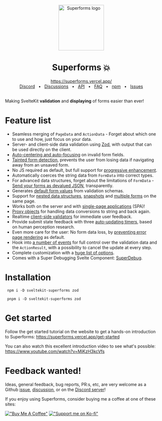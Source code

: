 <p align="center">
  <img src="https://github.com/ciscoheat/sveltekit-superforms/raw/main/logo.svg" width="150px" align="center" alt="Superforms logo" />
  <h1 align="center">Superforms 💥</h1>
</p>

<div align="center">
  <a align="center" href="https://superforms.vercel.app/">https://superforms.vercel.app/</a>
  <br />
  <a href="https://discord.gg/AptebvVuhB">Discord</a>
  <span>&nbsp;&nbsp;•&nbsp;&nbsp;</span>
  <a href="https://github.com/ciscoheat/sveltekit-superforms/discussions">Discussions</a>
  <span>&nbsp;&nbsp;•&nbsp;&nbsp;</span>
  <a href="https://superforms.vercel.app/api">API</a>
  <span>&nbsp;&nbsp;•&nbsp;&nbsp;</span>
  <a href="https://superforms.vercel.app/faq">FAQ</a>
  <span>&nbsp;&nbsp;•&nbsp;&nbsp;</span>
  <a href="https://www.npmjs.com/package/sveltekit-superforms">npm</a>
  <span>&nbsp;&nbsp;•&nbsp;&nbsp;</span>
  <a href="https://github.com/ciscoheat/sveltekit-superforms/issues">Issues</a>
</div>

<br/>

Making SvelteKit **validation** and **displaying** of forms easier than ever!

# Feature list

- Seamless merging of `PageData` and `ActionData` - Forget about which one to use and how, just focus on your data.
- Server- and client-side data validation using [Zod](https://zod.dev), with output that can be used directly on the client.
- [Auto-centering and auto-focusing](https://superforms.vercel.app/concepts/error-handling#usage-client) on invalid form fields.
- [Tainted form detection](https://superforms.vercel.app/concepts/tainted), prevents the user from losing data if navigating away from an unsaved form.
- No JS required as default, but full support for [progressive enhancement](https://superforms.vercel.app/concepts/enhance).
- Automatically coerces the string data from `FormData` into correct types.
- For advanced data structures, forget about the limitations of `FormData` - [Send your forms as devalued JSON](https://superforms.vercel.app/concepts/nested-data), transparently.
- Generates [default form values](https://superforms.vercel.app/default-values) from validation schemas.
- Support for [nested data structures](https://superforms.vercel.app/concepts/nested-data), [snapshots](https://superforms.vercel.app/concepts/snapshots) and [multiple forms](https://superforms.vercel.app/concepts/multiple-forms) on the same page.
- Works both on the server and with [single-page applications](https://superforms.vercel.app/concepts/spa) (SPA)!
- [Proxy objects](https://superforms.vercel.app/concepts/proxy-objects) for handling data conversions to string and back again.
- Realtime [client-side validators](https://superforms.vercel.app/concepts/client-validation) for immediate user feedback.
- Provide submit state feedback with three [auto-updating timers](https://superforms.vercel.app/concepts/timers), based on human perception research.
- Even more care for the user: No form data loss, by [preventing error page rendering](https://superforms.vercel.app/concepts/enhance#differences-from-sveltekits-useenhance) as default.
- Hook into [a number of events](https://superforms.vercel.app/concepts/events) for full control over the validation data and the `ActionResult`, with a possibility to cancel the update at every step.
- Complete customization with a [huge list of options](https://superforms.vercel.app/api#superformform-options).
- Comes with a Super Debugging Svelte Component: [SuperDebug](https://superforms.vercel.app/api#superdebug).

# Installation

```
 npm i -D sveltekit-superforms zod
```

```
 pnpm i -D sveltekit-superforms zod
```

# Get started

Follow the get started tutorial on the website to get a hands-on introduction to Superforms: https://superforms.vercel.app/get-started

You can also watch this excellent introduction video to see what's possible: https://www.youtube.com/watch?v=MiKzH3kcVfs

# Feedback wanted!

Ideas, general feedback, bug reports, PR:s, etc, are very welcome as a Github [issue](https://github.com/ciscoheat/sveltekit-superforms/issues), [discussion](https://github.com/ciscoheat/sveltekit-superforms/discussions), or on the [Discord server](https://discord.gg/AptebvVuhB)!

If you enjoy using Superforms, consider buying me a coffee at one of these sites:

[!["Buy Me A Coffee"](https://github.com/ciscoheat/sveltekit-superforms/raw/main/buymeacoffee.webp)](https://www.buymeacoffee.com/ciscoheat) [!["Support me on Ko-fi"](https://github.com/ciscoheat/sveltekit-superforms/raw/main/ko-fi.webp)](https://ko-fi.com/ciscoheat)
